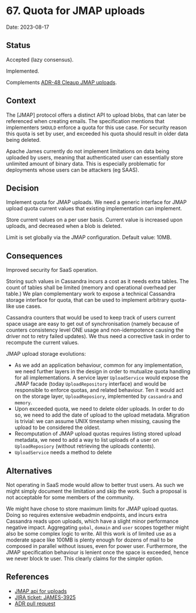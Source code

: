 # 67. Quota for JMAP uploads

Date: 2023-08-17

## Status

Accepted (lazy consensus).

Implemented.

Complements [ADR-48 Cleaup JMAP uploads](0048-cleanup-jmap-uploads.md).

## Context

The [JMAP] protocol offers a distinct API to upload blobs, that can later be referenced when creating emails. The 
specification mentions that implementers `SHOULD` enforce a quota for this use case. For security reason this quota is 
set by user, and exceeded his quota should result in older data being deleted.

Apache James currently do not implement limitations on data being uploaded by users, meaning that authenticated user can 
essentially store unlimited amount of binary data. This is especially problematic for deployments whose users can be 
attackers (eg SAAS).

## Decision

Implement quota for JMAP uploads. We need a generic interface for JMAP upload quota current values that existing 
implementation can implement.

Store current values on a per user basis. Current value is increased upon uploads, and decreased when a blob is deleted.

Limit is set globally via the JMAP configuration. Default value: 10MB.

## Consequences

Improved security for SaaS operation.

Storing such values in Cassandra incurs a cost as it needs extra tables. The count of tables shall be limited (memory and
operational overhead per table.) We plan complementary work to expose a technical Cassandra storage interface for quota,
that can be used to implement arbitrary quota-like use cases.

Cassandra counters that would be used to keep track of users current space usage are easy to get out of synchronisation
(namely because of counters consistency level ONE usage and non-idempotence causing the driver not to retry failed 
updates). We thus need a corrective task in order to recompute the current values.

JMAP upload storage evolutions:
 - As we add an application behaviour, common for any implementation, we need further layers in the design in
order to mutualize quota handling for all implementations. A service layer `UploadService` would expose the JMAP facade
(today `UploadRepository` interface) and would be responsible to enforce quotas, and related behaviour. Ten it would 
act on the storage layer, `UploadReposiory`, implemented by `cassandra` and `memory`.
 - Upon exceeded quota, we need to delete older uploads. In order to do so, we need to add the date of upload to the
upload metadata. Migration is trivial: we can assume UNIX timestamp when missing, causing the upload to be considered 
the oldest.
 - Recomputation of JMAP upload quotas requires listing stored upload metadata, we need to add a way to list uploads 
of a user on `UploadReposiory` (without retrieving the uploads contents).
 - `UploadService` needs a method to delete 

## Alternatives

Not operating in SaaS mode would allow to better trust users. As such we might simply document the limitation and 
skip the work. Such a proposal is not acceptable for some members of the community.

We might have chose to store maximum limits for JMAP upload quotas. Doing so requires extensive webadmin endpoints, and
incurs extra Cassandra reads upon uploads, which have a slight minor performance negative impact. Aggregating `gobal`, 
`domain` and `user` scopes together might also be some complex logic to write. All this work is of limited use as a moderate 
space like 100MB is plenty enough for dozens of mail to be composed in parallel without issues, even for power user. 
Furthermore, the JMAP specification behaviour is lenient once the space is exceeded, hence we never block te user. 
This clearly claims for the simpler option.

## References

 - [JMAP api for uploads](https://jmap.io/spec-core.html#binary-data)
 - [JIRA ticket: JAMES-3925](https://issues.apache.org/jira/browse/JAMES-3925)
 - [ADR pull request](https://github.com/apache/james-project/pull/1688)